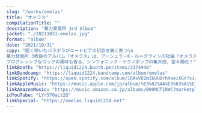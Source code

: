 ```yaml
---
slug: "/works/omelas"
title: "オメラス"
compilationTitle: ""
description: "華力発電所 3rd Album"
jacket: "./20211031-omelas.jpg"
format: "album"
date: "2021/10/31"
copy: "眩く咲いたパラボラがユートピアの幻影を鋭く断つ\n
華力発電所 3枚目のアルバム「オメラス」は、アーシュラ・K・ル＝グウィンの短編「オメラスから歩み去る人々」に着想を得たコンセプチュアルな1枚。\n
プログレッシブなロックの風味も香る、シンフォニック・テクノポップの集大成、堂々開花！"
linkBooth: "https://liquid1224.booth.pm/items/3374948"
linkBandcamp: "https://liquid1224.bandcamp.com/album/omelas"
linkSpotify: "https://open.spotify.com/album/1RAvVDZmI6UUDrhXoeiXGn?si=v-J-VWg8To2sDxhLbtOMMA"
linkAppleMusic: "https://music.apple.com/jp/album/%E3%82%AA%E3%83%A1%E3%83%A9%E3%82%B9/1599428890"
linkAmazonMusic: "https://music.amazon.co.jp/albums/B09NCT1RWC?marketplaceId=A1VC38T7YXB528&musicTerritory=JP&ref=dm_sh_QYqlSnM8xeMgjhsARRgzc0eug"
idYouTube: "LYr570aLt2Q"
linkSpecial: "https://omelas.liquid1224.net"
---
```

